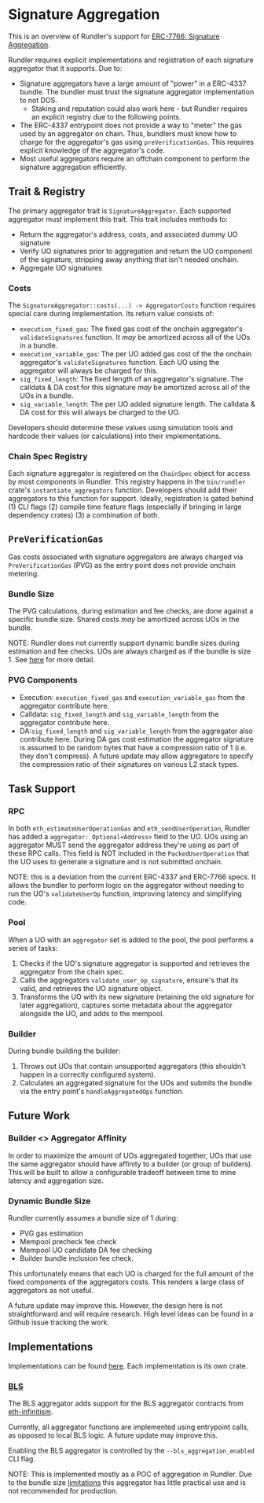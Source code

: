 # Signature Aggregation

This is an overview of Rundler's support for [ERC-7766: Signature Aggregation](https://eips.ethereum.org/EIPS/eip-7766).

Rundler requires explicit implementations and registration of each signature aggregator that it supports. Due to:

* Signature aggregators have a large amount of "power" in a ERC-4337 bundle. The bundler must trust the signature aggregator implementation to not DOS.
    * Staking and reputation could also work here - but Rundler requires an explicit registry due to the following points.
* The ERC-4337 entrypoint does not provide a way to "meter" the gas used by an aggregator on chain. Thus, bundlers must know how to charge for the aggregator's gas using `preVerificationGas`. This requires explicit knowledge of the aggregator's code.
* Most useful aggregators require an offchain component to perform the signature aggregation efficiently.

## Trait & Registry

The primary aggregator trait is `SignatureAggregator`. Each supported aggregator must implement this trait. This trait includes methods to:

* Return the aggregator's address, costs, and associated dummy UO signature
* Verify UO signatures prior to aggregation and return the UO component of the signature, stripping away anything that isn't needed onchain.
* Aggregate UO signatures

### Costs

The `SignatureAggregator::costs(...) -> AggregatorCosts` function requires special care during implementation. Its return value consists of:

* `execution_fixed_gas`: The fixed gas cost of the onchain aggregator's `validateSignatures` function. It *may* be amortized across all of the UOs in a bundle.  
* `execution_variable_gas`: The per UO added gas cost of the the onchain aggregator's `validateSignatures` function. Each UO using the aggregator will always be charged for this.
* `sig_fixed_length`: The fixed length of an aggregator's signature. The calldata & DA cost for this signature *may* be amortized across all of the UOs in a bundle.
* `sig_variable_length`: The per UO added signature length. The calldata & DA cost for this will always be charged to the UO.

Developers should determine these values using simulation tools and hardcode their values (or calculations) into their implementations.

### Chain Spec Registry

Each signature aggregator is registered on the `ChainSpec` object for access by most components in Rundler. This registry happens in the `bin/rundler` crate's `instantiate_aggregators` function. Developers should add their aggregators to this function for support. Ideally, registration is gated behind (1) CLI flags (2) compile time feature flags (especially if bringing in large dependency crates) (3) a combination of both.

## `PreVerificationGas`

Gas costs associated with signature aggregators are always charged via `PreVerificationGas` (PVG) as the entry point does not provide onchain metering.

### Bundle Size

The PVG calculations, during estimation and fee checks, are done against a specific bundle size. Shared costs *may* be amortized across UOs in the bundle.

NOTE: Rundler does not currently support dynamic bundle sizes during estimation and fee checks. UOs are always charged as if the bundle is size 1. See [here](#dynamic-bundle-size) for more detail.

### PVG Components

* Execution: `execution_fixed_gas` and `execution_variable_gas` from the aggregator contribute here.
* Calldata: `sig_fixed_length` and `sig_variable_length` from the aggregator contribute here.
* DA:`sig_fixed_length` and `sig_variable_length` from the aggregator also contribute here. During DA gas cost estimation the aggregator signature is assumed to be random bytes that have a compression ratio of 1 (i.e. they don't compress). A future update may allow aggregators to specify the compression ratio of their signatures on various L2 stack types.

## Task Support

### RPC

In both `eth_estimateUserOperationGas` and `eth_sendUserOperation`, Rundler has added a `aggregator: Optional<Address>` field to the UO. UOs using an aggregator MUST send the aggregator address they're using as part of these RPC calls. This field is NOT included in the `PackedUserOperation` that the UO uses to generate a signature and is not submitted onchain.

NOTE: this is a deviation from the current ERC-4337 and ERC-7766 specs. It allows the bundler to perform logic on the aggregator without needing to run the UO's `validateUserOp` function, improving latency and simplifying code.

### Pool

When a UO with an `aggregator` set is added to the pool, the pool performs a series of tasks:

1. Checks if the UO's signature aggregator is supported and retrieves the aggregator from the chain spec.
2. Calls the aggregators `validate_user_op_signature`, ensure's that its valid, and retrieves the UO signature object.
3. Transforms the UO with its new signature (retaining the old signature for later aggregation), captures some metadata about the aggregator alongside the UO, and adds to the mempool.

### Builder

During bundle building the builder:

1. Throws out UOs that contain unsupported aggregators (this shouldn't happen in a correctly configured system).
2. Calculates an aggregated signature for the UOs and submits the bundle via the entry point's `handleAggregatedOps` function.

## Future Work

### Builder <> Aggregator Affinity

In order to maximize the amount of UOs aggregated together, UOs that use the same aggregator should have affinity to a builder (or group of builders). This will be built to allow a configurable tradeoff between time to mine latency and aggregation size.

### Dynamic Bundle Size

Rundler currently assumes a bundle size of 1 during:

* PVG gas estimation
* Mempool precheck fee check
* Mempool UO candidate DA fee checking
* Builder bundle inclusion fee check.

This unfortunately means that each UO is charged for the full amount of the fixed components of the aggregators costs. This renders a large class of aggregators as not useful.

A future update may improve this. However, the design here is not straightforward and will require research. High level ideas can be found in a Github issue tracking the work.

## Implementations

Implementations can be found [here](../../crates/aggregators/). Each implementation is its own crate.

### [BLS](../../crates/aggregators/bls/)

The BLS aggregator adds support for the BLS aggregator contracts from [eth-infinitism](https://github.com/eth-infinitism/account-abstraction-samples/tree/master/contracts/bls).

Currently, all aggregator functions are implemented using entrypoint calls, as opposed to local BLS logic. A future update may improve this.

Enabling the BLS aggregator is controlled by the `--bls_aggregation_enabled` CLI flag.

NOTE: This is implemented mostly as a POC of aggregation in Rundler. Due to the bundle size [limitations](#dynamic-bundle-size) this aggregator has little practical use and is not recommended for production.

